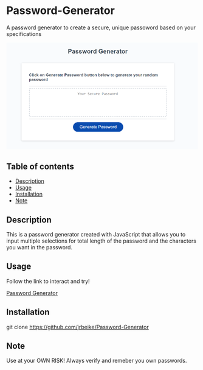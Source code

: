 # Password-Generator
 A password generator to create a secure, unique passoword based on your specifications

![](assets/Screenshot%202022-02-27%20210554.png)

## Table of contents
  - [Description](#description)
  - [Usage](#usage)
  - [Installation](#installation)
  - [Note](#note)

## Description

This is a password generator created with JavaScript that allows you to input multiple selections for total length of the password and the characters you want in the password. 
## Usage

Follow the link to interact and try!

[Password Generator](https://jrbeike.github.io/Password-Generator/)

## Installation

 git clone https://github.com/jrbeike/Password-Generator

## Note

Use at your OWN RISK! Always verify and remeber you own passwords. 


